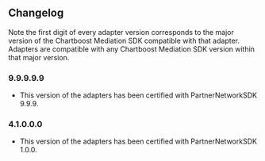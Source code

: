 ## Changelog

Note the first digit of every adapter version corresponds to the major version of the Chartboost Mediation SDK compatible with that adapter. 
Adapters are compatible with any Chartboost Mediation SDK version within that major version.

### 9.9.9.9.9
- This version of the adapters has been certified with PartnerNetworkSDK 9.9.9.

### 4.1.0.0.0
- This version of the adapters has been certified with PartnerNetworkSDK 1.0.0.
